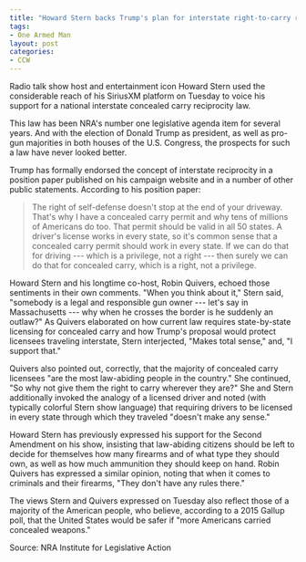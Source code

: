 ```yaml
---
title: "Howard Stern backs Trump's plan for interstate right-to-carry reciprocity law"
tags:
- One Armed Man
layout: post
categories:
- CCW
---
```


Radio talk show host and entertainment icon Howard Stern used the considerable reach of his SiriusXM platform on Tuesday to voice his support for a national interstate concealed carry reciprocity law.

This law has been NRA's number one legislative agenda item for several years. And with the election of Donald Trump as president, as well as pro-gun majorities in both houses of the U.S. Congress, the prospects for such a law have never looked better.

Trump has formally endorsed the concept of interstate reciprocity in a position paper published on his campaign website and in a number of other public statements. According to his position paper:

> The right of self-defense doesn't stop at the end of your driveway. That's why I have a concealed carry permit and why tens of millions of Americans do too. That permit should be valid in all 50 states. A driver's license works in every state, so it's common sense that a concealed carry permit should work in every state. If we can do that for driving --- which is a privilege, not a right --- then surely we can do that for concealed carry, which is a right, not a privilege.

Howard Stern and his longtime co-host, Robin Quivers, echoed those sentiments in their own comments. "When you think about it," Stern said, "somebody is a legal and responsible gun owner --- let's say in Massachusetts --- why when he crosses the border is he suddenly an outlaw?" As Quivers elaborated on how current law requires state-by-state licensing for concealed carry and how Trump's proposal would protect licensees traveling interstate, Stern interjected, "Makes total sense," and, "I support that."

Quivers also pointed out, correctly, that the majority of concealed carry licensees "are the most law-abiding people in the country." She continued, "So why not give them the right to carry wherever they are?" She and Stern additionally invoked the analogy of a licensed driver and noted (with typically colorful Stern show language) that requiring drivers to be licensed in every state through which they traveled "doesn't make any sense."

Howard Stern has previously expressed his support for the Second Amendment on his show, insisting that law-abiding citizens should be left to decide for themselves how many firearms and of what type they should own, as well as how much ammunition they should keep on hand. Robin Quivers has expressed a similar opinion, noting that when it comes to criminals and their firearms, "They don't have any rules there."

The views Stern and Quivers expressed on Tuesday also reflect those of a majority of the American people, who believe, according to a 2015 Gallup poll, that the United States would be safer if "more Americans carried concealed weapons."

Source: NRA Institute for Legislative Action